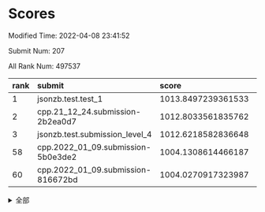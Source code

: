# Scores

Modified Time: 2022-04-08 23:41:52

Submit Num: 207

All Rank Num: 497537

| rank |               submit               |       score        |       sigma        | pk_num |
| :--- | :--------------------------------- | :----------------- | :----------------- | :----- |
| 1    | jsonzb.test.test_1                 | 1013.8497239361533 | 0.8459711346061553 | 9612   |
| 2    | cpp.21_12_24.submission-2b2ea0d7   | 1012.8033561835762 | 0.8110224203344888 | 9615   |
| 3    | jsonzb.test.submission_level_4     | 1012.6218582836648 | 0.7954989597689921 | 9615   |
| 58   | cpp.2022_01_09.submission-5b0e3de2 | 1004.1308614466187 | 0.7190429222633707 | 9615   |
| 60   | cpp.2022_01_09.submission-816672bd | 1004.0270917323987 | 0.7198180922359422 | 9617   |


<details>
<summary>全部</summary>

| rank |                 submit                 |       score        |       sigma        | pk_num |
| :--- | :------------------------------------- | :----------------- | :----------------- | :----- |
| 1    | jsonzb.test.test_1                     | 1013.8497239361533 | 0.8459711346061553 | 9612   |
| 2    | cpp.21_12_24.submission-2b2ea0d7       | 1012.8033561835762 | 0.8110224203344888 | 9615   |
| 3    | jsonzb.test.submission_level_4         | 1012.6218582836648 | 0.7954989597689921 | 9615   |
| 4    | gobigger.level_3.submission_level_3_27 | 1011.8478895766133 | 0.752247887075485  | 9615   |
| 5    | gobigger.level_3.submission_level_3_3  | 1011.1857133997015 | 0.7588443344238044 | 9618   |
| 6    | gobigger.level_3.submission_level_3_36 | 1011.0809950860499 | 0.7780689154612535 | 9612   |
| 7    | gobigger.level_3.submission_level_3_47 | 1011.0184674833138 | 0.7704047530006395 | 9612   |
| 8    | gobigger.level_3.submission_level_3_46 | 1010.8589233305515 | 0.7817832517879567 | 9614   |
| 9    | gobigger.level_3.submission_level_3_42 | 1010.7756423994537 | 0.7761591963805105 | 9618   |
| 10   | gobigger.level_3.submission_level_3_44 | 1010.7660981200346 | 0.7675362337089506 | 9620   |
| 11   | gobigger.level_3.submission_level_3_2  | 1010.6375129938325 | 0.7758585672405245 | 9616   |
| 12   | gobigger.level_3.submission_level_3_15 | 1010.5808442349512 | 0.7976339378856118 | 9615   |
| 13   | gobigger.level_3.submission_level_3_37 | 1010.5517678531131 | 0.7742212715025594 | 9618   |
| 14   | gobigger.level_3.submission_level_3_10 | 1010.5336102540248 | 0.7572773488106639 | 9614   |
| 15   | gobigger.level_3.submission_level_3_45 | 1010.5259672397519 | 0.7562410371321722 | 9613   |
| 16   | gobigger.level_3.submission_level_3_30 | 1010.4599554599857 | 0.7612836825046252 | 9611   |
| 17   | gobigger.level_3.submission_level_3_28 | 1010.3954484861331 | 0.7631241819899853 | 9611   |
| 18   | gobigger.level_3.submission_level_3_23 | 1010.3361463946995 | 0.7602867648044949 | 9614   |
| 19   | gobigger.level_3.submission_level_3_22 | 1010.331369542918  | 0.7607209798769891 | 9611   |
| 20   | gobigger.level_3.submission_level_3_41 | 1010.3248829655981 | 0.7474231032093788 | 9614   |
| 21   | gobigger.level_3.submission_level_3_5  | 1010.2988296374623 | 0.768877385018053  | 9612   |
| 22   | gobigger.level_3.submission_level_3_29 | 1010.2581141153748 | 0.7572581625466368 | 9616   |
| 23   | gobigger.level_3.submission_level_3_34 | 1010.2356001191641 | 0.7551240654660184 | 9613   |
| 24   | gobigger.level_3.submission_level_3_9  | 1010.1782871912744 | 0.7642251050821298 | 9611   |
| 25   | gobigger.level_3.submission_level_3_16 | 1010.1426957713355 | 0.7681198230409632 | 9616   |
| 26   | gobigger.level_3.submission_level_3_26 | 1009.9642601402016 | 0.7476203929868421 | 9619   |
| 27   | gobigger.level_3.submission_level_3_19 | 1009.9332500026067 | 0.7610595655886597 | 9609   |
| 28   | gobigger.level_3.submission_level_3_32 | 1009.8743305084282 | 0.7530215865457643 | 9616   |
| 29   | gobigger.level_3.submission_level_3_49 | 1009.8646296487951 | 0.7520840926702494 | 9616   |
| 30   | gobigger.level_3.submission_level_3_7  | 1009.7450625834223 | 0.775002613681909  | 9613   |
| 31   | gobigger.level_3.submission_level_3_12 | 1009.681707192757  | 0.7751078514231383 | 9612   |
| 32   | gobigger.level_3.submission_level_3_43 | 1009.6590171110317 | 0.7562530635302224 | 9613   |
| 33   | gobigger.level_3.submission_level_3_33 | 1009.6419811407951 | 0.7600147555911609 | 9616   |
| 34   | gobigger.level_3.submission_level_3_40 | 1009.5862596401187 | 0.7674985858499062 | 9616   |
| 35   | gobigger.level_3.submission_level_3_35 | 1009.5454721327545 | 0.7691854104462984 | 9614   |
| 36   | gobigger.level_3.submission_level_3_38 | 1009.3642169792    | 0.7728185413443118 | 9615   |
| 37   | gobigger.level_3.submission_level_3_48 | 1009.3003811330933 | 0.7474144580555351 | 9612   |
| 38   | gobigger.level_3.submission_level_3_14 | 1009.2784291626048 | 0.7486950021262883 | 9614   |
| 39   | gobigger.level_3.submission_level_3_1  | 1009.260813040133  | 0.7775898663783625 | 9617   |
| 40   | gobigger.level_3.submission_level_3_11 | 1009.2343319072564 | 0.762316152101815  | 9616   |
| 41   | gobigger.level_3.submission_level_3_13 | 1009.169558327258  | 0.762522012623553  | 9616   |
| 42   | gobigger.level_3.submission_level_3_4  | 1009.0855619371282 | 0.7614456244307911 | 9617   |
| 43   | gobigger.level_3.submission_level_3_18 | 1009.0788268264636 | 0.7682186453235686 | 9613   |
| 44   | gobigger.level_3.submission_level_3_17 | 1009.0748225501684 | 0.7441626570191774 | 9614   |
| 45   | gobigger.level_3.submission_level_3_6  | 1009.0530668785746 | 0.7462640565047964 | 9615   |
| 46   | gobigger.level_3.submission_level_3_25 | 1009.0001620263483 | 0.7615816315481934 | 9619   |
| 47   | gobigger.level_3.submission_level_3_39 | 1008.9724119211622 | 0.7345727045510387 | 9613   |
| 48   | gobigger.level_3.submission_level_3_20 | 1008.9050089926948 | 0.7331005849800807 | 9611   |
| 49   | gobigger.level_3.submission_level_3_0  | 1008.8754578863919 | 0.7444591125032177 | 9613   |
| 50   | gobigger.level_3.submission_level_3_8  | 1008.8409126805118 | 0.7623384161555153 | 9620   |
| 51   | gobigger.level_3.submission_level_3_24 | 1008.7508133758427 | 0.7479654667608022 | 9614   |
| 52   | gobigger.level_3.submission_level_3_21 | 1008.7433481803849 | 0.733743935662717  | 9617   |
| 53   | gobigger.level_3.submission_level_3_31 | 1008.5850397926623 | 0.7727516906160361 | 9617   |
| 54   | gobigger.level_1.submission_level_1_22 | 1004.6463612216925 | 0.7237188365919527 | 9614   |
| 55   | gobigger.level_1.submission_level_1_47 | 1004.2889416091633 | 0.7344300292298632 | 9613   |
| 56   | gobigger.level_1.submission_level_1_15 | 1004.21424583516   | 0.7133752380855666 | 9612   |
| 57   | gobigger.level_1.submission_level_1_40 | 1004.1525223510761 | 0.7272896083627233 | 9611   |
| 58   | cpp.2022_01_09.submission-5b0e3de2     | 1004.1308614466187 | 0.7190429222633707 | 9615   |
| 59   | gobigger.level_1.submission_level_1_2  | 1004.0570973463936 | 0.7347139227420053 | 9614   |
| 60   | cpp.2022_01_09.submission-816672bd     | 1004.0270917323987 | 0.7198180922359422 | 9617   |
| 61   | gobigger.level_1.submission_level_1_17 | 1004.0139404592157 | 0.7123074838933201 | 9610   |
| 62   | gobigger.level_1.submission_level_1_32 | 1003.9418034147017 | 0.7282463205818946 | 9613   |
| 63   | gobigger.level_1.submission_level_1_37 | 1003.8963093399868 | 0.7146162918360736 | 9614   |
| 64   | gobigger.level_1.submission_level_1_0  | 1003.8895852989747 | 0.7195103611822764 | 9616   |
| 65   | gobigger.level_1.submission_level_1_45 | 1003.8870733548931 | 0.7156080873776736 | 9613   |
| 66   | gobigger.level_1.submission_level_1_11 | 1003.8764741224757 | 0.698906299763477  | 9610   |
| 67   | gobigger.level_1.submission_level_1_34 | 1003.8556011319106 | 0.6988436581884715 | 9618   |
| 68   | gobigger.level_1.submission_level_1_31 | 1003.8406336395803 | 0.7156091651178514 | 9610   |
| 69   | gobigger.level_1.submission_level_1_28 | 1003.8374340754827 | 0.7240543976716459 | 9621   |
| 70   | gobigger.level_1.submission_level_1_4  | 1003.780521978552  | 0.7239102478476406 | 9616   |
| 71   | gobigger.level_1.submission_level_1_9  | 1003.6801821189947 | 0.7109032731206444 | 9612   |
| 72   | gobigger.level_1.submission_level_1_33 | 1003.6634338577962 | 0.7192781244144951 | 9609   |
| 73   | gobigger.level_1.submission_level_1_29 | 1003.6495110775568 | 0.7157266965189225 | 9617   |
| 74   | gobigger.level_1.submission_level_1_39 | 1003.5931632710024 | 0.7071310299637649 | 9617   |
| 75   | gobigger.level_1.submission_level_1_7  | 1003.5713238265009 | 0.7238290711058557 | 9614   |
| 76   | gobigger.level_1.submission_level_1_10 | 1003.5085651750303 | 0.7116311201995029 | 9615   |
| 77   | gobigger.level_1.submission_level_1_41 | 1003.4888460803828 | 0.715281102509387  | 9614   |
| 78   | gobigger.level_1.submission_level_1_30 | 1003.4801930513057 | 0.715714998879508  | 9616   |
| 79   | gobigger.level_1.submission_level_1_49 | 1003.4555318634343 | 0.7069408153950708 | 9603   |
| 80   | gobigger.level_1.submission_level_1_46 | 1003.3963603111843 | 0.7118433626088311 | 9616   |
| 81   | gobigger.level_1.submission_level_1_38 | 1003.3370847136625 | 0.7142842346496404 | 9614   |
| 82   | gobigger.level_1.submission_level_1_25 | 1003.2921029082665 | 0.7104832087560224 | 9612   |
| 83   | gobigger.level_1.submission_level_1_23 | 1003.2763450007986 | 0.7178186589947414 | 9614   |
| 84   | gobigger.level_1.submission_level_1_8  | 1003.2552603133778 | 0.7083599102568817 | 9609   |
| 85   | gobigger.level_1.submission_level_1_12 | 1003.2387224649674 | 0.7160865417606193 | 9612   |
| 86   | gobigger.level_1.submission_level_1_1  | 1003.0851204777766 | 0.7181133551347784 | 9615   |
| 87   | gobigger.level_1.submission_level_1_6  | 1003.0624363761343 | 0.7059768576444263 | 9613   |
| 88   | gobigger.level_1.submission_level_1_20 | 1002.9258159431761 | 0.7291073242981838 | 9613   |
| 89   | gobigger.level_1.submission_level_1_35 | 1002.8969480903774 | 0.7210568449546019 | 9619   |
| 90   | gobigger.level_1.submission_level_1_48 | 1002.7591456354486 | 0.7171799928172223 | 9616   |
| 91   | gobigger.level_1.submission_level_1_16 | 1002.7409845595386 | 0.7147363429412588 | 9613   |
| 92   | gobigger.level_1.submission_level_1_19 | 1002.6995040757442 | 0.7129047406393513 | 9613   |
| 93   | gobigger.level_1.submission_level_1_36 | 1002.6899605779305 | 0.7163902545620213 | 9611   |
| 94   | gobigger.level_1.submission_level_1_43 | 1002.6597556014736 | 0.7040812882147326 | 9615   |
| 95   | gobigger.level_1.submission_level_1_42 | 1002.6504134043312 | 0.706767826720048  | 9614   |
| 96   | gobigger.level_1.submission_level_1_44 | 1002.6058708910381 | 0.7146427692350446 | 9613   |
| 97   | gobigger.level_1.submission_level_1_26 | 1002.6012231441654 | 0.705348627251004  | 9621   |
| 98   | gobigger.level_1.submission_level_1_14 | 1002.5346807938176 | 0.7112653010147441 | 9613   |
| 99   | gobigger.level_1.submission_level_1_18 | 1002.4999364602692 | 0.7089413794294867 | 9612   |
| 100  | gobigger.level_1.submission_level_1_3  | 1002.4798498876622 | 0.6974072183021993 | 9614   |
| 101  | gobigger.level_1.submission_level_1_5  | 1002.3966126227542 | 0.7140503562151546 | 9619   |
| 102  | gobigger.level_1.submission_level_1_21 | 1002.3585875485415 | 0.7137435882974476 | 9615   |
| 103  | gobigger.level_1.submission_level_1_27 | 1002.2817375312234 | 0.7161627773560663 | 9614   |
| 104  | gobigger.level_1.submission_level_1_13 | 1002.1634035847759 | 0.7181454582615827 | 9617   |
| 105  | gobigger.level_1.submission_level_1_24 | 1001.2226072928295 | 0.708813093429929  | 9604   |
| 106  | gobigger.random.submission_random_17   | 997.3799732764035  | 0.7034252731578666 | 9616   |
| 107  | gobigger.random.submission_random_42   | 997.1532857031817  | 0.7028563274249418 | 9617   |
| 108  | gobigger.random.submission_random_10   | 997.125619840779   | 0.7089463804374214 | 9618   |
| 109  | gobigger.random.submission_random_26   | 997.0452659451499  | 0.6990858658162582 | 9614   |
| 110  | gobigger.random.submission_random_35   | 997.0381253584644  | 0.6975109201798941 | 9611   |
| 111  | gobigger.random.submission_random_25   | 997.0273658836328  | 0.7084293467433028 | 9614   |
| 112  | gobigger.random.submission_random_31   | 996.7468375810225  | 0.7305570948064725 | 9615   |
| 113  | gobigger.random.submission_random_32   | 996.6923815165298  | 0.7074061554303972 | 9618   |
| 114  | gobigger.random.submission_random_4    | 996.6754969001829  | 0.7146903113480593 | 9612   |
| 115  | gobigger.random.submission_random_3    | 996.6747868523244  | 0.7191657931672086 | 9617   |
| 116  | gobigger.random.submission_random_46   | 996.5730218442797  | 0.7084004158791453 | 9616   |
| 117  | gobigger.random.submission_random_22   | 996.5334839538368  | 0.7172208898053165 | 9613   |
| 118  | gobigger.random.submission_random_47   | 996.514334899447   | 0.7041652291401157 | 9617   |
| 119  | gobigger.random.submission_random_23   | 996.4956389986864  | 0.7048228071993685 | 9617   |
| 120  | gobigger.random.submission_random_41   | 996.4488823770133  | 0.69541707714136   | 9613   |
| 121  | gobigger.random.submission_random_13   | 996.4231311084668  | 0.7085438523070745 | 9609   |
| 122  | gobigger.random.submission_random_34   | 996.3903397294603  | 0.7141573257382847 | 9619   |
| 123  | gobigger.random.submission_random_44   | 996.3741017625805  | 0.7051132480552166 | 9613   |
| 124  | gobigger.random.submission_random_49   | 996.3423892537378  | 0.709571450316761  | 9614   |
| 125  | gobigger.random.submission_random_39   | 996.3116182415428  | 0.7067030413186579 | 9610   |
| 126  | gobigger.random.submission_random_11   | 996.2855068174102  | 0.7158506643844673 | 9616   |
| 127  | gobigger.random.submission_random_1    | 996.2354121899313  | 0.7072757112034295 | 9619   |
| 128  | gobigger.random.submission_random_37   | 996.1914217527125  | 0.7184087339965961 | 9618   |
| 129  | gobigger.random.submission_random_20   | 996.1456517705767  | 0.711788971318261  | 9615   |
| 130  | gobigger.random.submission_random_15   | 996.1392515780647  | 0.707749229791932  | 9616   |
| 131  | gobigger.random.submission_random_28   | 996.1392412532906  | 0.7052144286520559 | 9615   |
| 132  | gobigger.random.submission_random_30   | 996.0670769690272  | 0.7186546717648644 | 9617   |
| 133  | gobigger.random.submission_random_14   | 996.0665678958421  | 0.709345296227704  | 9611   |
| 134  | gobigger.random.submission_random_7    | 996.0253967169303  | 0.7120576005314195 | 9614   |
| 135  | gobigger.random.submission_random_18   | 995.9946104793045  | 0.7149397380375447 | 9611   |
| 136  | gobigger.random.submission_random_16   | 995.95997666227    | 0.7033941935470526 | 9618   |
| 137  | gobigger.random.submission_random_43   | 995.886732014274   | 0.7113805144608395 | 9613   |
| 138  | gobigger.random.submission_random_8    | 995.8783762589999  | 0.7116405023843707 | 9611   |
| 139  | gobigger.random.submission_random_2    | 995.8683749276698  | 0.70582241578838   | 9611   |
| 140  | gobigger.random.submission_random_5    | 995.8084276419365  | 0.7062557167894216 | 9618   |
| 141  | gobigger.random.submission_random_29   | 995.763676190603   | 0.7079692890865342 | 9615   |
| 142  | gobigger.random.submission_random_40   | 995.754941879661   | 0.711789934954511  | 9614   |
| 143  | gobigger.random.submission_random_9    | 995.7245200842486  | 0.7191305261733609 | 9613   |
| 144  | gobigger.random.submission_random_0    | 995.6050144895789  | 0.708507877455019  | 9612   |
| 145  | gobigger.random.submission_random_6    | 995.578873030222   | 0.6892495381275392 | 9615   |
| 146  | gobigger.random.submission_random_21   | 995.5771866872207  | 0.7107905279099046 | 9619   |
| 147  | gobigger.random.submission_random_19   | 995.5046429394309  | 0.7115901045806746 | 9614   |
| 148  | gobigger.random.submission_random_48   | 995.4747847889385  | 0.7145286484003595 | 9616   |
| 149  | gobigger.random.submission_random_45   | 995.4250073715498  | 0.7095317567467159 | 9610   |
| 150  | gobigger.random.submission_random_36   | 995.2127586498904  | 0.7030734876155892 | 9610   |
| 151  | gobigger.level_2.submission_level_2_3  | 995.2108044170982  | 0.7241193163299928 | 9617   |
| 152  | gobigger.random.submission_random_38   | 994.9451772981732  | 0.7211459278001746 | 9617   |
| 153  | gobigger.random.submission_random_12   | 994.9072660490679  | 0.7192404480919025 | 9613   |
| 154  | gobigger.random.submission_random_27   | 994.903561218224   | 0.7082598196589581 | 9616   |
| 155  | gobigger.level_2.submission_level_2_20 | 994.8843775979428  | 0.7266232539236427 | 9614   |
| 156  | gobigger.random.submission_random_33   | 994.6938440953314  | 0.7141051636824728 | 9616   |
| 157  | gobigger.random.submission_random_24   | 994.5781592435033  | 0.7078385252591771 | 9612   |
| 158  | gobigger.level_2.submission_level_2_31 | 993.5842228107583  | 0.7503593282578412 | 9612   |
| 159  | gobigger.level_2.submission_level_2_19 | 993.5771350271721  | 0.7396628817361521 | 9612   |
| 160  | gobigger.level_2.submission_level_2_18 | 993.5180196548272  | 0.7511778241237507 | 9610   |
| 161  | gobigger.level_2.submission_level_2_24 | 993.460244911354   | 0.7456769028936668 | 9614   |
| 162  | gobigger.level_2.submission_level_2_6  | 993.4119261918247  | 0.7532878251012302 | 9614   |
| 163  | gobigger.level_2.submission_level_2_12 | 993.4050202969728  | 0.7490981253826221 | 9615   |
| 164  | gobigger.level_2.submission_level_2_15 | 993.1764689756201  | 0.7378583950770926 | 9613   |
| 165  | gobigger.level_2.submission_level_2_0  | 993.1709379661919  | 0.7363964878227288 | 9611   |
| 166  | gobigger.level_2.submission_level_2_16 | 993.1459677390026  | 0.7376986938001774 | 9611   |
| 167  | gobigger.level_2.submission_level_2_21 | 992.9115844718552  | 0.7322581302482825 | 9614   |
| 168  | gobigger.level_2.submission_level_2_44 | 992.9070732285073  | 0.7358569480374461 | 9615   |
| 169  | gobigger.level_2.submission_level_2_33 | 992.9070284468119  | 0.7322181001180136 | 9613   |
| 170  | gobigger.level_2.submission_level_2_1  | 992.8643884226805  | 0.7354262843463233 | 9613   |
| 171  | gobigger.level_2.submission_level_2_4  | 992.8527962302588  | 0.7438500160003803 | 9617   |
| 172  | gobigger.level_2.submission_level_2_7  | 992.8422275196725  | 0.73458744656686   | 9613   |
| 173  | gobigger.level_2.submission_level_2_37 | 992.7571583017287  | 0.7580715805102185 | 9610   |
| 174  | gobigger.level_2.submission_level_2_42 | 992.6685188714575  | 0.746098264183607  | 9615   |
| 175  | gobigger.level_2.submission_level_2_9  | 992.5425541558644  | 0.7405388816656575 | 9613   |
| 176  | gobigger.level_2.submission_level_2_29 | 992.4781992398491  | 0.7456270802509293 | 9610   |
| 177  | gobigger.level_2.submission_level_2_47 | 992.3828976684923  | 0.7587455393452095 | 9619   |
| 178  | gobigger.level_2.submission_level_2_32 | 992.3561675328472  | 0.7537387273434049 | 9616   |
| 179  | gobigger.level_2.submission_level_2_17 | 992.2642163586141  | 0.737717825540858  | 9612   |
| 180  | gobigger.level_2.submission_level_2_35 | 992.2105604390163  | 0.7447108069064392 | 9616   |
| 181  | gobigger.level_2.submission_level_2_23 | 992.2060664242981  | 0.7689139098060545 | 9617   |
| 182  | gobigger.level_2.submission_level_2_10 | 992.1691837413898  | 0.7300655348815983 | 9618   |
| 183  | gobigger.level_2.submission_level_2_13 | 992.1440513114568  | 0.73025167843861   | 9612   |
| 184  | gobigger.level_2.submission_level_2_36 | 992.0701320319283  | 0.737046387267444  | 9607   |
| 185  | gobigger.level_2.submission_level_2_43 | 992.0128016718156  | 0.7471358432483305 | 9616   |
| 186  | gobigger.level_2.submission_level_2_48 | 991.9038484362706  | 0.7714007923973981 | 9610   |
| 187  | gobigger.level_2.submission_level_2_22 | 991.8822508403889  | 0.7528705209210524 | 9614   |
| 188  | gobigger.level_2.submission_level_2_41 | 991.8252969503818  | 0.746356890886439  | 9616   |
| 189  | gobigger.level_2.submission_level_2_26 | 991.5552900260794  | 0.7371275215435805 | 9616   |
| 190  | gobigger.level_2.submission_level_2_45 | 991.51818472613    | 0.7455366687371751 | 9612   |
| 191  | gobigger.level_2.submission_level_2_39 | 991.5034448513571  | 0.7516607634883483 | 9613   |
| 192  | gobigger.level_2.submission_level_2_8  | 991.5006017326956  | 0.7576483021239244 | 9619   |
| 193  | gobigger.level_2.submission_level_2_5  | 991.4871469734217  | 0.7545807025981786 | 9611   |
| 194  | gobigger.level_2.submission_level_2_30 | 991.4740080211651  | 0.7586940481422164 | 9617   |
| 195  | gobigger.level_2.submission_level_2_27 | 991.4601160039853  | 0.7442309437045609 | 9618   |
| 196  | gobigger.level_2.submission_level_2_49 | 991.346516160468   | 0.7471540864475822 | 9617   |
| 197  | gobigger.level_2.submission_level_2_11 | 991.3213331509668  | 0.7386160581886717 | 9613   |
| 198  | gobigger.level_2.submission_level_2_25 | 991.2745640700422  | 0.7449786743330239 | 9618   |
| 199  | gobigger.level_2.submission_level_2_38 | 991.2039828557325  | 0.7735813484364339 | 9614   |
| 200  | gobigger.level_2.submission_level_2_14 | 991.1613254139332  | 0.7438040594266278 | 9615   |
| 201  | gobigger.level_2.submission_level_2_40 | 991.1422044635087  | 0.7779515706121594 | 9619   |
| 202  | gobigger.level_2.submission_level_2_46 | 990.9699875285407  | 0.7620951393554821 | 9613   |
| 203  | gobigger.level_2.submission_level_2_34 | 990.8024961510004  | 0.7393657800868366 | 9614   |
| 204  | gobigger.level_2.submission_level_2_2  | 990.7952059984736  | 0.7516636649862424 | 9610   |
| 205  | gobigger.level_2.submission_level_2_28 | 990.1239247842761  | 0.7691973214920367 | 9615   |
| 206  | gobigger.none.submission_none_0        | 976.5039716729647  | 1.4037176511067229 | 9615   |
| 207  | gobigger.none.submission_none_1        | 976.2251923145836  | 1.4101824162304704 | 9617   |

</details>